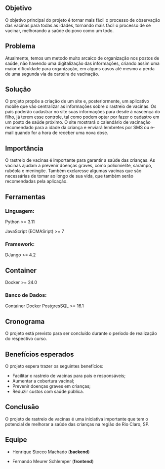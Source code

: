 ## Objetivo

O objetivo principal do projeto é tornar mais fácil o processo de observação das vacinas para todas as idades, tornando mais fácil o processo de se vacinar, melhorando a saúde do povo como um todo.

## Problema

Atualmente, temos um metodo muito arcaico de organização nos postos de saúde, não havendo uma digitalização das informações, criando assim uma maior dificuldade para organização, em alguns casos até mesmo a perda de uma segunda via da carteira de vacinação.

## Solução

O projeto propõe a criação de um site e, posteriormente, um aplicativo mobile que vão centralizar as informações sobre o rastreio de vacinas. Os pais poderão cadastrar no site suas informações para desde à nascença do filho, já terem esse controle, tal como podem optar por fazer o cadastro em um posto de saúde próximo. O site mostrará o calendário de vacinação recomendado para a idade da criança e enviará lembretes por SMS ou e-mail quando for a hora de receber uma nova dose.

## Importância

O rastreio de vacinas é importante para garantir a saúde das crianças. As vacinas ajudam a prevenir doenças graves, como poliomielite, sarampo, rubéola e meningite. Também exclaresse algumas vacinas que são necessárias de tomar ao longo de sua vida, que também serão recomendadas pela aplicação.

## Ferramentas

### Linguagem:

Python >= 3.11

JavaScript (ECMASript) >= 7


### Framework:

DJango >= 4.2


## Container
Docker >= 24.0


### Banco de Dados:

Container Docker PostgresSQL >= 16.1


## Cronograma

O projeto está previsto para ser concluído durante o periodo de realização do respectivo curso.


## Benefícios esperados

O projeto espera trazer os seguintes benefícios:

* Facilitar o rastreio de vacinas para pais e responsáveis;
* Aumentar a cobertura vacinal;
* Prevenir doenças graves em crianças;
* Reduzir custos com saúde pública.


## Conclusão

O projeto de rastreio de vacinas é uma iniciativa importante que tem o potencial de melhorar a saúde das crianças na região de Rio Claro, SP.


## Equipe

- Henrique Stocco Machado (__backend__)

- Fernando Meurer Schlemper (__frontend__)